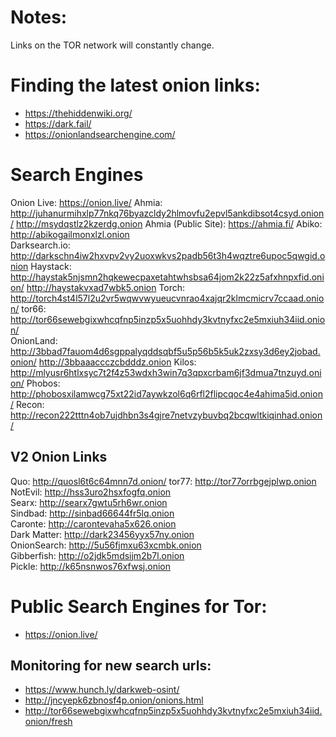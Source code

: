 # Notes:

Links on the TOR network will constantly change. 

# Finding the latest onion links:

- https://thehiddenwiki.org/
- https://dark.fail/
- https://onionlandsearchengine.com/

# Search Engines
Onion Live: https://onion.live/
Ahmia: http://juhanurmihxlp77nkq76byazcldy2hlmovfu2epvl5ankdibsot4csyd.onion/
http://msydqstlz2kzerdg.onion
Ahmia (Public Site): https://ahmia.fi/
Abiko: http://abikogailmonxlzl.onion   
Darksearch.io: http://darkschn4iw2hxvpv2vy2uoxwkvs2padb56t3h4wqztre6upoc5qwgid.onion
Haystack:	http://haystak5njsmn2hqkewecpaxetahtwhsbsa64jom2k22z5afxhnpxfid.onion/
http://haystakvxad7wbk5.onion
Torch: http://torch4st4l57l2u2vr5wqwvwyueucvnrao4xajqr2klmcmicrv7ccaad.onion/
tor66: http://tor66sewebgixwhcqfnp5inzp5x5uohhdy3kvtnyfxc2e5mxiuh34iid.onion/	
OnionLand: http://3bbad7fauom4d6sgppalyqddsqbf5u5p56b5k5uk2zxsy3d6ey2jobad.onion/
http://3bbaaaccczcbdddz.onion
Kilos: http://mlyusr6htlxsyc7t2f4z53wdxh3win7q3qpxcrbam6jf3dmua7tnzuyd.onion/
Phobos: http://phobosxilamwcg75xt22id7aywkzol6q6rfl2flipcqoc4e4ahima5id.onion/
Recon: http://recon222tttn4ob7ujdhbn3s4gjre7netvzybuvbq2bcqwltkiqinhad.onion/


## V2 Onion Links
Quo: http://quosl6t6c64mnn7d.onion/
tor77: http://tor77orrbgejplwp.onion 
NotEvil: http://hss3uro2hsxfogfq.onion   
Searx: http://searx7gwtu5rh6wr.onion  
Sindbad: http://sinbad66644fr5lq.onion   
Caronte: http://carontevaha5x626.onion   
Dark Matter: http://dark23456yyx57ny.onion   
OnionSearch: http://5u56fjmxu63xcmbk.onion   
Gibberfish: http://o2jdk5mdsijm2b7l.onion   
Pickle: http://k65nsnwos76xfwsj.onion   

# Public Search Engines for Tor:
- https://onion.live/

## Monitoring for new search urls:

- https://www.hunch.ly/darkweb-osint/
- http://jncyepk6zbnosf4p.onion/onions.html
- http://tor66sewebgixwhcqfnp5inzp5x5uohhdy3kvtnyfxc2e5mxiuh34iid.onion/fresh
